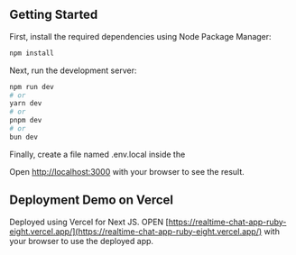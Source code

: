 
## Getting Started

First, install the required dependencies using Node Package Manager:
```bash
npm install
```

Next, run the development server:

```bash
npm run dev
# or
yarn dev
# or
pnpm dev
# or
bun dev
```
Finally, create a file named .env.local inside the 

Open [http://localhost:3000](http://localhost:3000) with your browser to see the result.


## Deployment Demo on Vercel
Deployed using Vercel for Next JS.
OPEN [https://realtime-chat-app-ruby-eight.vercel.app/](https://realtime-chat-app-ruby-eight.vercel.app/) with your browser to use the deployed app.

